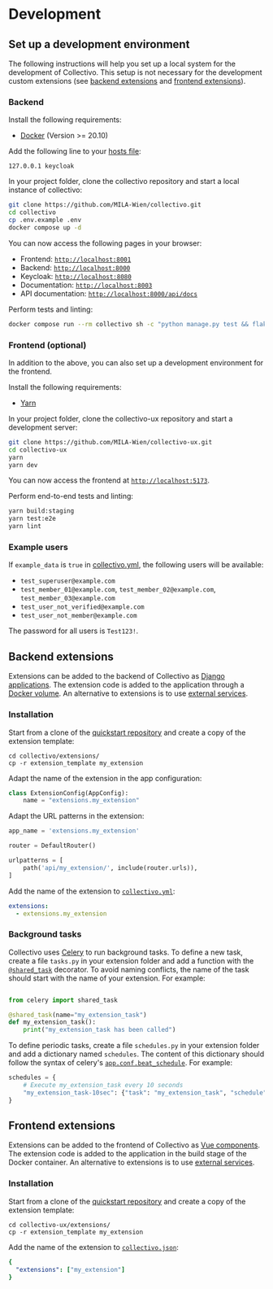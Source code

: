 # Development

## Set up a development environment

The following instructions will help you set up a local system for the development of Collectivo. This setup is not necessary for the development custom extensions (see [backend extensions](#backend-extensions) and [frontend extensions](#frontend-extensions)).

### Backend

Install the following requirements:

- [Docker](https://docs.docker.com/get-docker/) (Version >= 20.10)

Add the following line to your [hosts file](https://www.howtogeek.com/27350/beginner-geek-how-to-edit-your-hosts-file/):

```title="etc/hosts"
127.0.0.1 keycloak
```

In your project folder, clone the collectivo repository and start a local instance of collectivo:

```sh
git clone https://github.com/MILA-Wien/collectivo.git
cd collectivo
cp .env.example .env
docker compose up -d
```

You can now access the following pages in your browser:

- Frontend: [`http://localhost:8001`](http://localhost:8001)
- Backend: [`http://localhost:8000`](http://localhost:8000)
- Keycloak: [`http://localhost:8080`](http://localhost:8080)
- Documentation: [`http://localhost:8003`](http://localhost:8003)
- API documentation: [`http://localhost:8000/api/docs`](http://localhost:8000/api/docs)

Perform tests and linting:

```sh
docker compose run --rm collectivo sh -c "python manage.py test && flake8"
```

### Frontend (optional)

In addition to the above, you can also set up a development environment for the frontend.

Install the following requirements:

- [Yarn](https://classic.yarnpkg.com/lang/en/docs/install/)

In your project folder, clone the collectivo-ux repository and start a development server:

```sh
git clone https://github.com/MILA-Wien/collectivo-ux.git
cd collectivo-ux
yarn
yarn dev
```

You can now access the frontend at [`http://localhost:5173`](http://localhost:5173).

Perform end-to-end tests and linting:

```sh
yarn build:staging
yarn test:e2e
yarn lint
```

### Example users

If `example_data` is `true` in [collectivo.yml](reference.md#settings), the following users will be available:

- `test_superuser@example.com`
- `test_member_01@example.com`, `test_member_02@example.com`,
  `test_member_03@example.com`
- `test_user_not_verified@example.com`
- `test_user_not_member@example.com`

The password for all users is `Test123!`.

## Backend extensions

Extensions can be added to the backend of Collectivo as [Django applications](https://docs.djangoproject.com/en/4.2/ref/applications/). The extension code is added to the application through a [Docker volume](https://docs.docker.com/storage/volumes/). An alternative to extensions is to use [external services](extensions/components.md).

### Installation

Start from a clone of the [quickstart repository](quickstart.md) and create a copy of the extension template:

```shell
cd collectivo/extensions/
cp -r extension_template my_extension
```

Adapt the name of the extension in the app configuration:

```python title="collectivo/extensions/my_extension/apps.py"
class ExtensionConfig(AppConfig):
    name = "extensions.my_extension"
```

Adapt the URL patterns in the extension:

```python title="collectivo/extensions/my_extension/urls.py"
app_name = 'extensions.my_extension'

router = DefaultRouter()

urlpatterns = [
    path('api/my_extension/', include(router.urls)),
]
```

Add the name of the extension to [`collectivo.yml`](reference.md#settings):

```yaml title="collectivo/collectivo.yml"
extensions:
  - extensions.my_extension
```

### Background tasks

Collectivo uses [Celery](https://docs.celeryq.dev/en/stable/) to run background tasks. To define a new task, create a file `tasks.py` in your extension folder and add a function with the [`@shared_task`](https://docs.celeryq.dev/en/stable/django/first-steps-with-django.html#using-the-shared-task-decorator) decorator.
To avoid naming conflicts, the name of the task should start with the name of your extension. For example:

```python title="my_extension/tasks.py"

from celery import shared_task

@shared_task(name="my_extension_task")
def my_extension_task():
    print("my_extension_task has been called")
```

To define periodic tasks, create a file `schedules.py` in your extension folder and add a dictionary named `schedules`. The content of this dictionary should follow the syntax of celery's [`app.conf.beat_schedule`](https://docs.celeryq.dev/en/stable/userguide/configuration.html#std-setting-beat_schedule). For example:

```python title="my_extension/schedules.py"
schedules = {
    # Execute my_extension_task every 10 seconds
    "my_extension_task-10sec": {"task": "my_extension_task", "schedule": 10.0},
}
```

## Frontend extensions

Extensions can be added to the frontend of Collectivo as [Vue components](https://vuejs.org/guide/introduction.html). The extension code is added to the application in the build stage of the Docker container. An alternative to extensions is to use [external services](extensions/components.md).

### Installation

Start from a clone of the [quickstart repository](quickstart.md) and create a copy of the extension template:

```shell
cd collectivo-ux/extensions/
cp -r extension_template my_extension
```

Add the name of the extension to [`collectivo.json`](reference.md#settings):

```yaml title="collectivo-ux/collectivo.json"
{
  "extensions": ["my_extension"]
}
```
